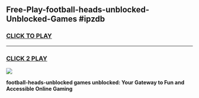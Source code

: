 
## Free-Play-football-heads-unblocked-Unblocked-Games #ipzdb
<h3>
<a href="https://news.freeplayer.one?title=football-heads-unblocked&ref=8M">CLICK TO PLAY</a></h3>
<hr>

<h3>
<a href="https://news.freeplayer.one?title=football-heads-unblocked&ref=8M">CLICK 2 PLAY</a>
  
</h3>

<a href="https://news.freeplayer.one?title=football-heads-unblocked&ref=8M"><img src="https://clearcache.store/games.png"></a>


**football-heads-unblocked games unblocked: Your Gateway to Fun and Accessible Online Gaming**
